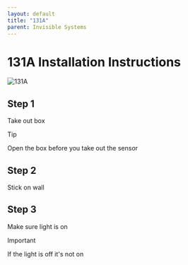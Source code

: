 ```yaml
---
layout: default
title: "131A"
parent: Invisible Systems
---
```


# 131A Installation Instructions

![131A](https://images.daizy.io/fit-in/500x281/devices/logos/invisiblesystemsisl131atemperaturehumidityco2.png)

## Step 1
Take out box

> [!TIP]
> Open the box before you take out the sensor

## Step 2 
Stick on wall

## Step 3 
Make sure light is on

> [!IMPORTANT]
> If the light is off it's not on
